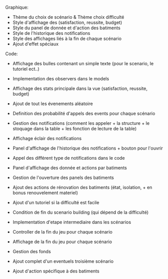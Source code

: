 

Graphique:

- Thème du choix de scénario & Thème choix difficulté
- Style d'affichage des (satisfaction, reussite, budget)
- Style du panel de donnée et d'action des batiments
- Style de l'historique des notifications
- Style des affichages liés à la fin de chaque scénario
- Ajout d'effet spéciaux




Code:

- Affichage des bulles contenant un simple texte (pour le scenario, le tutoriel ect..)
- Implementation des observers dans le models
- Affichage des stats principale dans la vue (satisfaction, reussite, budget)


- Ajout de tout les évenements aléatoire
- Definition des probabilité d'appels des events pour chaque scénario


- Gestion des notifications (comment les appeler + la structure + le stoquage dans la table + les fonction de lecture de la table)
- Affichage éclair des notifications
- Panel d'affichage de l'historique des notifications + bouton pour l'ouvrir
- Appel des différent type de notifications dans le code


- Panel d'affichage des donnée et actions par batiments
- Gestion de l'ouverture des panels des batiments
- Ajout des actions de rénovation des batiments (état, isolation, + en bonus renouvelement materiel)


- Ajout d'un tutoriel si la difficulté est facile
- Condition de fin du scenario building (qui dépend de la difficulté)
- Implementation d'etape intermediaire dans les scénarios


- Controller de la fin du jeu pour chaque scénario
- Affichage de la fin du jeu pour chaque scénario


- Gestion des fonds
- Ajout complet d'un eventuels troisième scénario
- Ajout d'action spécifique à des batiments
